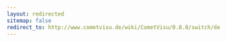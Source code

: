 ```yaml
---
layout: redirected
sitemap: false
redirect_to: http://www.cometvisu.de/wiki/CometVisu/0.8.0/switch/de
---
```


